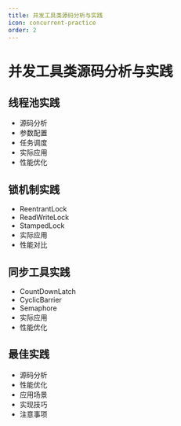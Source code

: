 ```yaml
---
title: 并发工具类源码分析与实践
icon: concurrent-practice
order: 2
---
```


# 并发工具类源码分析与实践

## 线程池实践
- 源码分析
- 参数配置
- 任务调度
- 实际应用
- 性能优化

## 锁机制实践
- ReentrantLock
- ReadWriteLock
- StampedLock
- 实际应用
- 性能对比

## 同步工具实践
- CountDownLatch
- CyclicBarrier
- Semaphore
- 实际应用
- 性能优化

## 最佳实践
- 源码分析
- 性能优化
- 应用场景
- 实现技巧
- 注意事项
